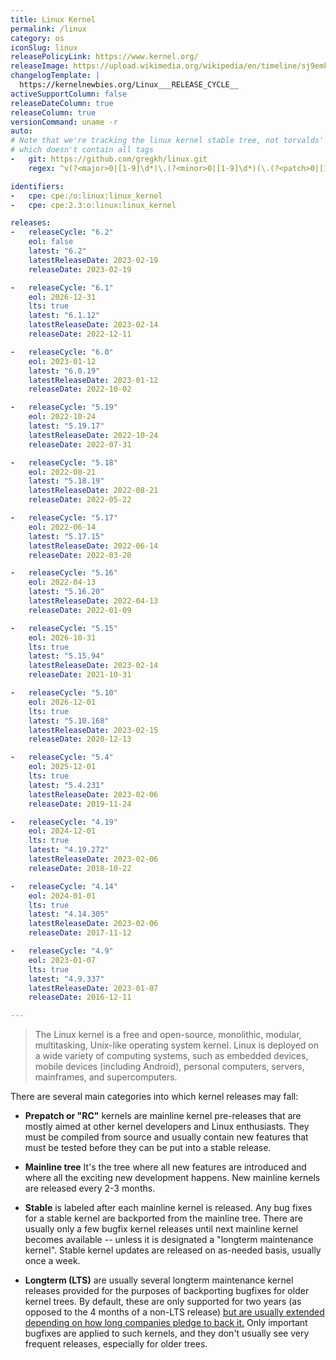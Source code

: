 ```yaml
---
title: Linux Kernel
permalink: /linux
category: os
iconSlug: linux
releasePolicyLink: https://www.kernel.org/
releaseImage: https://upload.wikimedia.org/wikipedia/en/timeline/sj9emk30expqiyyrr4kztv7g5t8qj9u.png
changelogTemplate: |
  https://kernelnewbies.org/Linux___RELEASE_CYCLE__
activeSupportColumn: false
releaseDateColumn: true
releaseColumn: true
versionCommand: uname -r
auto:
# Note that we're tracking the linux kernel stable tree, not torvalds' tree
# which doesn't contain all tags
-   git: https://github.com/gregkh/linux.git
    regex: ^v(?<major>0|[1-9]\d*)\.(?<minor>0|[1-9]\d*)(\.(?<patch>0|[1-9]\d*))?$

identifiers:
-   cpe: cpe:/o:linux:linux_kernel
-   cpe: cpe:2.3:o:linux:linux_kernel

releases:
-   releaseCycle: "6.2"
    eol: false
    latest: "6.2"
    latestReleaseDate: 2023-02-19
    releaseDate: 2023-02-19

-   releaseCycle: "6.1"
    eol: 2026-12-31
    lts: true
    latest: "6.1.12"
    latestReleaseDate: 2023-02-14
    releaseDate: 2022-12-11

-   releaseCycle: "6.0"
    eol: 2023-01-12
    latest: "6.0.19"
    latestReleaseDate: 2023-01-12
    releaseDate: 2022-10-02

-   releaseCycle: "5.19"
    eol: 2022-10-24
    latest: "5.19.17"
    latestReleaseDate: 2022-10-24
    releaseDate: 2022-07-31

-   releaseCycle: "5.18"
    eol: 2022-08-21
    latest: "5.18.19"
    latestReleaseDate: 2022-08-21
    releaseDate: 2022-05-22

-   releaseCycle: "5.17"
    eol: 2022-06-14
    latest: "5.17.15"
    latestReleaseDate: 2022-06-14
    releaseDate: 2022-03-20

-   releaseCycle: "5.16"
    eol: 2022-04-13
    latest: "5.16.20"
    latestReleaseDate: 2022-04-13
    releaseDate: 2022-01-09

-   releaseCycle: "5.15"
    eol: 2026-10-31
    lts: true
    latest: "5.15.94"
    latestReleaseDate: 2023-02-14
    releaseDate: 2021-10-31

-   releaseCycle: "5.10"
    eol: 2026-12-01
    lts: true
    latest: "5.10.168"
    latestReleaseDate: 2023-02-15
    releaseDate: 2020-12-13

-   releaseCycle: "5.4"
    eol: 2025-12-01
    lts: true
    latest: "5.4.231"
    latestReleaseDate: 2023-02-06
    releaseDate: 2019-11-24

-   releaseCycle: "4.19"
    eol: 2024-12-01
    lts: true
    latest: "4.19.272"
    latestReleaseDate: 2023-02-06
    releaseDate: 2018-10-22

-   releaseCycle: "4.14"
    eol: 2024-01-01
    lts: true
    latest: "4.14.305"
    latestReleaseDate: 2023-02-06
    releaseDate: 2017-11-12

-   releaseCycle: "4.9"
    eol: 2023-01-07
    lts: true
    latest: "4.9.337"
    latestReleaseDate: 2023-01-07
    releaseDate: 2016-12-11

---
```


> The Linux kernel is a free and open-source, monolithic, modular, multitasking, Unix-like operating system kernel.
Linux is deployed on a wide variety of computing systems, such as embedded devices, mobile devices (including Android), personal computers, servers, mainframes, and supercomputers.

There are several main categories into which kernel releases may fall:

- **Prepatch or "RC"** kernels are mainline kernel pre-releases that are mostly aimed at other kernel developers and Linux enthusiasts. They must be compiled from source and usually contain new features that must be tested before they can be put into a stable release.

- **Mainline tree**  It's the tree where all new features are introduced and where all the exciting new development happens. New mainline kernels are released every 2-3 months.

- **Stable** is labeled after each mainline kernel is released. Any bug fixes for a stable kernel are backported from the mainline tree. There are usually only a few bugfix kernel releases until next mainline kernel becomes available -- unless it is designated a "longterm maintenance kernel". Stable kernel updates are released on as-needed basis, usually once a week.

- **Longterm (LTS)** are usually several longterm maintenance kernel releases provided for the purposes of backporting bugfixes for older kernel trees. By default, these are only supported for two years (as opposed to the 4 months of a non-LTS release) [but are usually extended depending on how long companies pledge to back it.](https://lore.kernel.org/lkml/YA%2FE1bHRmZb50MlS@kroah.com/) Only important bugfixes are applied to such kernels, and they don't usually see very frequent releases, especially for older trees.
